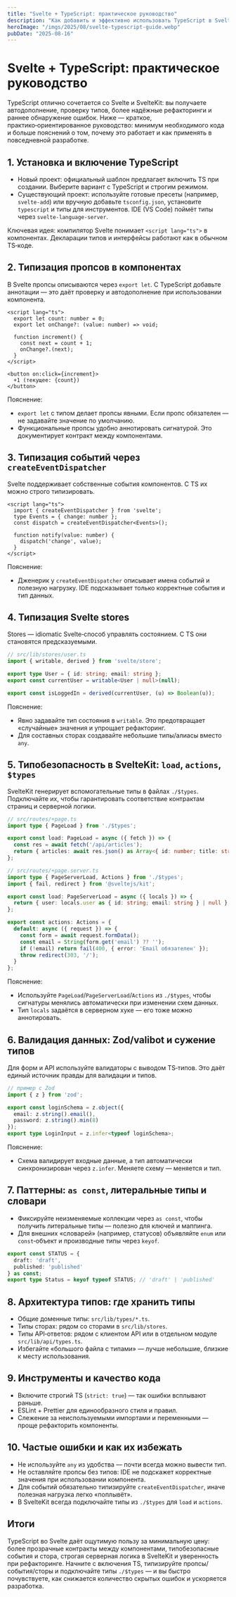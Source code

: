 ```yaml
---
title: "Svelte + TypeScript: практическое руководство"
description: "Как добавить и эффективно использовать TypeScript в Svelte и SvelteKit: настройка, типизация пропсов, событий, сторах, загрузчиков и действий, лучшие практики."
heroImage: "/imgs/2025/08/svelte-typescript-guide.webp"
pubDate: "2025-08-16"
---
```


# Svelte + TypeScript: практическое руководство

TypeScript отлично сочетается со Svelte и SvelteKit: вы получаете автодополнение, проверку типов, более надёжные рефакторинги и раннее обнаружение ошибок. Ниже — краткое, практико‑ориентированное руководство: минимум необходимого кода и больше пояснений о том, почему это работает и как применять в повседневной разработке.

## 1. Установка и включение TypeScript

- Новый проект: официальный шаблон предлагает включить TS при создании. Выберите вариант с TypeScript и строгим режимом.
- Существующий проект: используйте готовые пресеты (например, `svelte-add`) или вручную добавьте `tsconfig.json`, установите `typescript` и типы для инструментов. IDE (VS Code) поймёт типы через `svelte-language-server`.

Ключевая идея: компилятор Svelte понимает `<script lang="ts">` в компонентах. Декларации типов и интерфейсы работают как в обычном TS‑коде.

## 2. Типизация пропсов в компонентах

В Svelte пропсы описываются через `export let`. С TypeScript добавьте аннотации — это даёт проверку и автодополнение при использовании компонента.

```svelte
<script lang="ts">
  export let count: number = 0;
  export let onChange?: (value: number) => void;

  function increment() {
    const next = count + 1;
    onChange?.(next);
  }
</script>

<button on:click={increment}>
  +1 (текущее: {count})
</button>
```

Пояснение:
- `export let` с типом делает пропсы явными. Если пропс обязателен — не задавайте значение по умолчанию.
- Функциональные пропсы удобно аннотировать сигнатурой. Это документирует контракт между компонентами.

## 3. Типизация событий через `createEventDispatcher`

Svelte поддерживает собственные события компонентов. С TS их можно строго типизировать.

```svelte
<script lang="ts">
  import { createEventDispatcher } from 'svelte';
  type Events = { change: number };
  const dispatch = createEventDispatcher<Events>();

  function notify(value: number) {
    dispatch('change', value);
  }
</script>
```

Пояснение:
- Дженерик у `createEventDispatcher` описывает имена событий и полезную нагрузку. IDE подсказывает только корректные события и тип данных.

## 4. Типизация Svelte stores

Stores — idiomatic Svelte‑способ управлять состоянием. С TS они становятся предсказуемыми.

```ts
// src/lib/stores/user.ts
import { writable, derived } from 'svelte/store';

export type User = { id: string; email: string };
export const currentUser = writable<User | null>(null);

export const isLoggedIn = derived(currentUser, (u) => Boolean(u));
```

Пояснение:
- Явно задавайте тип состояния в `writable`. Это предотвращает «случайные» значения и упрощает рефакторинг.
- Для составных сторах создавайте небольшие типы/алиасы вместо `any`.

## 5. Типобезопасность в SvelteKit: `load`, `actions`, `$types`

SvelteKit генерирует вспомогательные типы в файлах `./$types`. Подключайте их, чтобы гарантировать соответствие контрактам страниц и серверной логики.

```ts
// src/routes/+page.ts
import type { PageLoad } from './$types';

export const load: PageLoad = async ({ fetch }) => {
  const res = await fetch('/api/articles');
  return { articles: await res.json() as Array<{ id: number; title: string }> };
};
```

```ts
// src/routes/+page.server.ts
import type { PageServerLoad, Actions } from './$types';
import { fail, redirect } from '@sveltejs/kit';

export const load: PageServerLoad = async ({ locals }) => {
  return { user: locals.user as { id: string; email: string } | null };
};

export const actions: Actions = {
  default: async ({ request }) => {
    const form = await request.formData();
    const email = String(form.get('email') ?? '');
    if (!email) return fail(400, { error: 'Email обязателен' });
    throw redirect(303, '/');
  }
};
```

Пояснение:
- Используйте `PageLoad`/`PageServerLoad`/`Actions` из `./$types`, чтобы сигнатуры менялись автоматически при изменении схем данных.
- Тип `locals` задаётся в серверном хуке — его тоже можно аннотировать.

## 6. Валидация данных: Zod/valibot и сужение типов

Для форм и API используйте валидаторы с выводом TS‑типов. Это даёт единый источник правды для валидации и типов.

```ts
// пример с Zod
import { z } from 'zod';

export const loginSchema = z.object({
  email: z.string().email(),
  password: z.string().min(8)
});
export type LoginInput = z.infer<typeof loginSchema>;
```

Пояснение:
- Схема валидирует входные данные, а тип автоматически синхронизирован через `z.infer`. Меняете схему — меняется и тип.

## 7. Паттерны: `as const`, литеральные типы и словари

- Фиксируйте неизменяемые коллекции через `as const`, чтобы получить литеральные типы — полезно для ключей и маппинга.
- Для внешних «словарей» (например, статусов) объявляйте `enum` или `const`‑объект и производные типы через `keyof`.

```ts
export const STATUS = {
  draft: 'draft',
  published: 'published'
} as const;
export type Status = keyof typeof STATUS; // 'draft' | 'published'
```

## 8. Архитектура типов: где хранить типы

- Общие доменные типы: `src/lib/types/*.ts`.
- Типы сторах: рядом со сторами в `src/lib/stores`.
- Типы API‑ответов: рядом с клиентом API или в отдельном модуле `src/lib/api/types.ts`.
- Избегайте «большого файла с типами» — лучше небольшие, близкие к месту использования.

## 9. Инструменты и качество кода

- Включите строгий TS (`strict: true`) — так ошибки всплывают раньше.
- ESLint + Prettier для единообразного стиля и правил.
- Слежение за неиспользуемыми импортами и переменными — проще рефакторить компоненты.

## 10. Частые ошибки и как их избежать

- Не используйте `any` из удобства — почти всегда можно вывести тип.
- Не оставляйте пропсы без типов: IDE не подскажет корректные значения при использовании компонента.
- Для событий обязательно типизируйте `createEventDispatcher`, иначе полезная нагрузка легко «поплывёт».
- В SvelteKit всегда подключайте типы из `./$types` для `load` и `actions`.

## Итоги

TypeScript во Svelte даёт ощутимую пользу за минимальную цену: более прозрачные контракты между компонентами, типобезопасные события и стора, строгая серверная логика в SvelteKit и уверенность при рефакторинге. Начните с включения TS, типизируйте пропсы/события/сторы и подключайте типы `./$types` — и вы быстро почувствуете, как снижается количество скрытых ошибок и ускоряется разработка.
